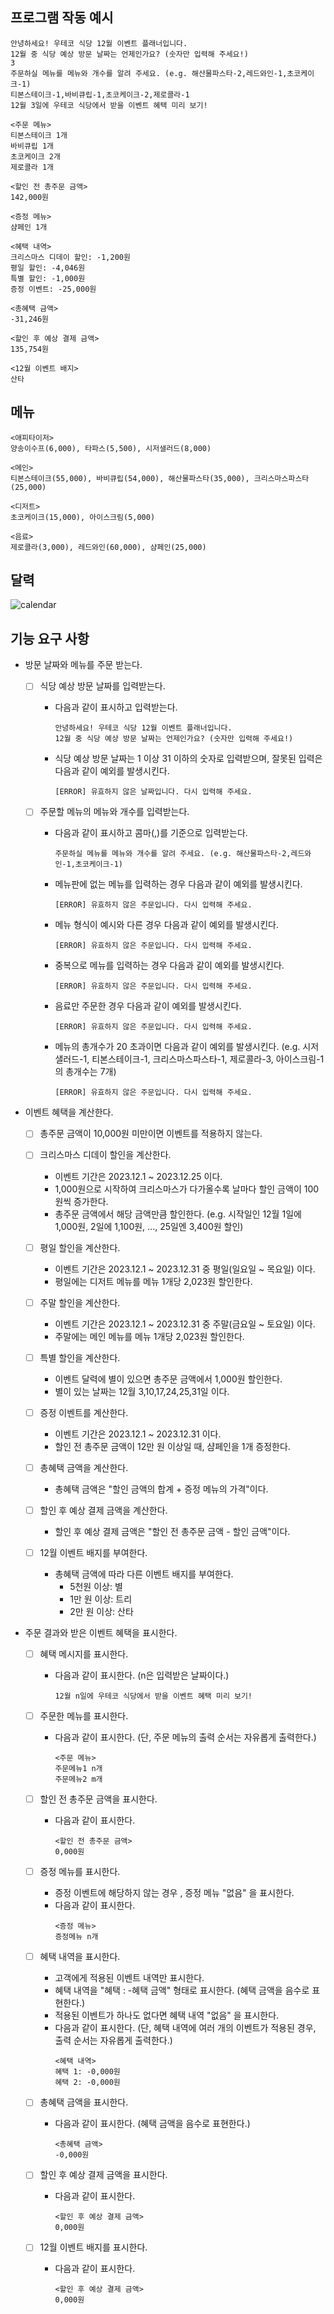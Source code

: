 ## 프로그램 작동 예시

```
안녕하세요! 우테코 식당 12월 이벤트 플래너입니다.
12월 중 식당 예상 방문 날짜는 언제인가요? (숫자만 입력해 주세요!)
3
주문하실 메뉴를 메뉴와 개수를 알려 주세요. (e.g. 해산물파스타-2,레드와인-1,초코케이크-1)
티본스테이크-1,바비큐립-1,초코케이크-2,제로콜라-1
12월 3일에 우테코 식당에서 받을 이벤트 혜택 미리 보기!

<주문 메뉴>
티본스테이크 1개
바비큐립 1개
초코케이크 2개
제로콜라 1개

<할인 전 총주문 금액>
142,000원

<증정 메뉴>
샴페인 1개

<혜택 내역>
크리스마스 디데이 할인: -1,200원
평일 할인: -4,046원
특별 할인: -1,000원
증정 이벤트: -25,000원

<총혜택 금액>
-31,246원

<할인 후 예상 결제 금액>
135,754원

<12월 이벤트 배지>
산타
```

## 메뉴

```
<애피타이저>
양송이수프(6,000), 타파스(5,500), 시저샐러드(8,000)

<메인>
티본스테이크(55,000), 바비큐립(54,000), 해산물파스타(35,000), 크리스마스파스타(25,000)

<디저트>
초코케이크(15,000), 아이스크림(5,000)

<음료>
제로콜라(3,000), 레드와인(60,000), 샴페인(25,000)
```

## 달력

![calendar](https://raw.githubusercontent.com/leey00nsu/javascript-christmas-leey00nsu/main/image.png?token=GHSAT0AAAAAACKIBLBB7XLWEPISNBYETEHCZKSQL6A)

## 기능 요구 사항

- 방문 날짜와 메뉴를 주문 받는다.

  - [ ] 식당 예상 방문 날짜를 입력받는다.
    - 다음과 같이 표시하고 입력받는다.
      ```
      안녕하세요! 우테코 식당 12월 이벤트 플래너입니다.
      12월 중 식당 예상 방문 날짜는 언제인가요? (숫자만 입력해 주세요!)
      ```
    - 식당 예상 방문 날짜는 1 이상 31 이하의 숫자로 입력받으며, 잘못된 입력은 다음과 같이 예외를 발생시킨다.
      ```
      [ERROR] 유효하지 않은 날짜입니다. 다시 입력해 주세요.
      ```
  - [ ] 주문할 메뉴의 메뉴와 개수를 입력받는다.

    - 다음과 같이 표시하고 콤마(,)를 기준으로 입력받는다.
      ```
      주문하실 메뉴를 메뉴와 개수를 알려 주세요. (e.g. 해산물파스타-2,레드와인-1,초코케이크-1)
      ```
    - 메뉴판에 없는 메뉴를 입력하는 경우 다음과 같이 예외를 발생시킨다.
      ```
      [ERROR] 유효하지 않은 주문입니다. 다시 입력해 주세요.
      ```
    - 메뉴 형식이 예시와 다른 경우 다음과 같이 예외를 발생시킨다.
      ```
      [ERROR] 유효하지 않은 주문입니다. 다시 입력해 주세요.
      ```
    - 중복으로 메뉴를 입력하는 경우 다음과 같이 예외를 발생시킨다.
      ```
      [ERROR] 유효하지 않은 주문입니다. 다시 입력해 주세요.
      ```
    - 음료만 주문한 경우 다음과 같이 예외를 발생시킨다.
      ```
      [ERROR] 유효하지 않은 주문입니다. 다시 입력해 주세요.
      ```
    - 메뉴의 총개수가 20 초과이면 다음과 같이 예외를 발생시킨다. (e.g. 시저샐러드-1, 티본스테이크-1, 크리스마스파스타-1, 제로콜라-3, 아이스크림-1의 총개수는 7개)
      ```
      [ERROR] 유효하지 않은 주문입니다. 다시 입력해 주세요.
      ```

- 이벤트 혜택을 계산한다.

  - [ ] 총주문 금액이 10,000원 미만이면 이벤트를 적용하지 않는다.
  - [ ] 크리스마스 디데이 할인을 계산한다.

    - 이벤트 기간은 2023.12.1 ~ 2023.12.25 이다.
    - 1,000원으로 시작하여 크리스마스가 다가올수록 날마다 할인 금액이 100원씩 증가한다.
    - 총주문 금액에서 해당 금액만큼 할인한다. (e.g. 시작일인 12월 1일에 1,000원, 2일에 1,100원, ..., 25일엔 3,400원 할인)

  - [ ] 평일 할인을 계산한다.

    - 이벤트 기간은 2023.12.1 ~ 2023.12.31 중 평일(일요일 ~ 목요일) 이다.
    - 평일에는 디저트 메뉴를 메뉴 1개당 2,023원 할인한다.

  - [ ] 주말 할인을 계산한다.

    - 이벤트 기간은 2023.12.1 ~ 2023.12.31 중 주말(금요일 ~ 토요일) 이다.
    - 주말에는 메인 메뉴를 메뉴 1개당 2,023원 할인한다.

  - [ ] 특별 할인을 계산한다.

    - 이벤트 달력에 별이 있으면 총주문 금액에서 1,000원 할인한다.
    - 별이 있는 날짜는 12월 3,10,17,24,25,31일 이다.

  - [ ] 증정 이벤트를 계산한다.

    - 이벤트 기간은 2023.12.1 ~ 2023.12.31 이다.
    - 할인 전 총주문 금액이 12만 원 이상일 때, 샴페인을 1개 증정한다.

  - [ ] 총혜택 금액을 계산한다.

    - 총혜택 금액은 "할인 금액의 합계 + 증정 메뉴의 가격"이다.

  - [ ] 할인 후 예상 결제 금액을 계산한다.

    - 할인 후 예상 결제 금액은 "할인 전 총주문 금액 - 할인 금액"이다.

  - [ ] 12월 이벤트 배지를 부여한다.
    - 총혜택 금액에 따라 다른 이벤트 배지를 부여한다.
      - 5천원 이상: 별
      - 1만 원 이상: 트리
      - 2만 원 이상: 산타

- 주문 결과와 받은 이벤트 혜택을 표시한다.

  - [ ] 혜택 메시지를 표시한다.

    - 다음과 같이 표시한다. (n은 입력받은 날짜이다.)
      ```
      12월 n일에 우테코 식당에서 받을 이벤트 혜택 미리 보기!
      ```

  - [ ] 주문한 메뉴를 표시한다.

    - 다음과 같이 표시한다. (단, 주문 메뉴의 출력 순서는 자유롭게 출력한다.)
      ```
      <주문 메뉴>
      주문메뉴1 n개
      주문메뉴2 m개
      ```

  - [ ] 할인 전 총주문 금액을 표시한다.

    - 다음과 같이 표시한다.
      ```
      <할인 전 총주문 금액>
      0,000원
      ```

  - [ ] 증정 메뉴를 표시한다.

    - 증정 이벤트에 해당하지 않는 경우 , 증정 메뉴 "없음" 을 표시한다.
    - 다음과 같이 표시한다.
      ```
      <증정 메뉴>
      증정메뉴 n개
      ```

  - [ ] 혜택 내역을 표시한다.

    - 고객에게 적용된 이벤트 내역만 표시한다.
    - 혜택 내역을 "혜택 : -혜택 금액" 형태로 표시한다. (혜택 금액을 음수로 표현한다.)
    - 적용된 이벤트가 하나도 없다면 혜택 내역 "없음" 을 표시한다.
    - 다음과 같이 표시한다. (단, 혜택 내역에 여러 개의 이벤트가 적용된 경우, 출력 순서는 자유롭게 출력한다.)
      ```
      <혜택 내역>
      혜택 1: -0,000원
      혜택 2: -0,000원
      ```

  - [ ] 총혜택 금액을 표시한다.

    - 다음과 같이 표시한다. (혜택 금액을 음수로 표현한다.)
      ```
      <총혜택 금액>
      -0,000원
      ```

  - [ ] 할인 후 예상 결제 금액을 표시한다.
    - 다음과 같이 표시한다.
      ```
      <할인 후 예상 결제 금액>
      0,000원
      ```
  - [ ] 12월 이벤트 배지를 표시한다.
    - 다음과 같이 표시한다.
      ```
      <할인 후 예상 결제 금액>
      0,000원
      ```
